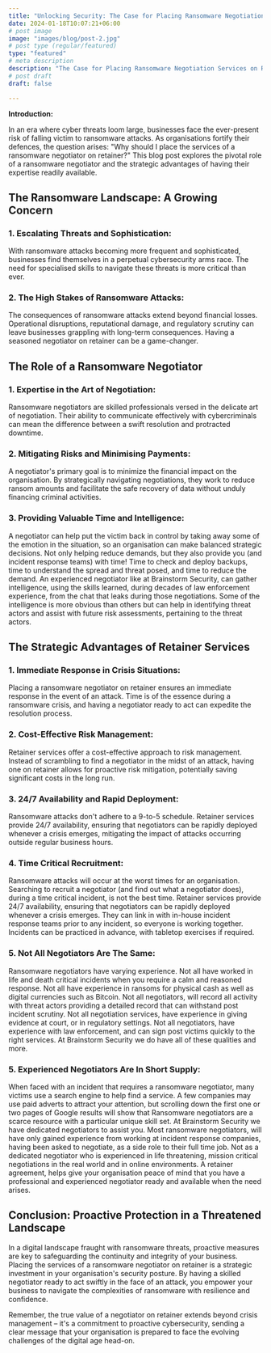 ```yaml
---
title: "Unlocking Security: The Case for Placing Ransomware Negotiation Services on Retainer"
date: 2024-01-18T10:07:21+06:00
# post image
image: "images/blog/post-2.jpg"
# post type (regular/featured)
type: "featured"
# meta description
description: "The Case for Placing Ransomware Negotiation Services on Retainer. Not all negotiators are the same."
# post draft
draft: false

---
```


**Introduction:**

In an era where cyber threats loom large, businesses face the ever-present risk of falling victim to ransomware attacks. As organisations fortify their defences, the question arises: "Why should I place the services of a ransomware negotiator on retainer?" This blog post explores the pivotal role of a ransomware negotiator and the strategic advantages of having their expertise readily available.

## The Ransomware Landscape: A Growing Concern

### 1. **Escalating Threats and Sophistication:**
   With ransomware attacks becoming more frequent and sophisticated, businesses find themselves in a perpetual cybersecurity arms race. The need for specialised skills to navigate these threats is more critical than ever.

### 2. **The High Stakes of Ransomware Attacks:**
   The consequences of ransomware attacks extend beyond financial losses. Operational disruptions, reputational damage, and regulatory scrutiny can leave businesses grappling with long-term consequences. Having a seasoned negotiator on retainer can be a game-changer.

## The Role of a Ransomware Negotiator

### 1. **Expertise in the Art of Negotiation:**
   Ransomware negotiators are skilled professionals versed in the delicate art of negotiation. Their ability to communicate effectively with cybercriminals can mean the difference between a swift resolution and protracted downtime.

### 2. **Mitigating Risks and Minimising Payments:**
   A negotiator's primary goal is to minimize the financial impact on the organisation. By strategically navigating negotiations, they work to reduce ransom amounts and facilitate the safe recovery of data without unduly financing criminal activities.
### 3. **Providing Valuable Time and Intelligence:**
   A negotiator can help put the victim back in control by taking away some of the emotion in the situation, so an organisation can make balanced strategic decisions. Not only helping reduce demands, but they also provide you (and incident response teams) with time! Time to check and deploy backups, time to understand the spread and threat posed, and time to reduce the demand. An experienced negotiator like at Brainstorm Security, can gather intelligence, using the skills learned, during decades of law enforcement experience, from the chat that leaks during those negotiations. Some of the intelligence is more obvious than others but can help in identifying threat actors and assist with future risk assessments, pertaining to the threat actors. 

## The Strategic Advantages of Retainer Services

### 1. **Immediate Response in Crisis Situations:**
   Placing a ransomware negotiator on retainer ensures an immediate response in the event of an attack. Time is of the essence during a ransomware crisis, and having a negotiator ready to act can expedite the resolution process.

### 2. **Cost-Effective Risk Management:**
   Retainer services offer a cost-effective approach to risk management. Instead of scrambling to find a negotiator in the midst of an attack, having one on retainer allows for proactive risk mitigation, potentially saving significant costs in the long run.

### 3. **24/7 Availability and Rapid Deployment:**
   Ransomware attacks don't adhere to a 9-to-5 schedule. Retainer services provide 24/7 availability, ensuring that negotiators can be rapidly deployed whenever a crisis emerges, mitigating the impact of attacks occurring outside regular business hours.

### 4. **Time Critical Recruitment:**
   Ransomware attacks will occur at the worst times for an organisation. Searching to recruit a negotiator (and find out what a negotiator does), during a time critical incident, is not the best time. Retainer services provide 24/7 availability, ensuring that negotiators can be rapidly deployed whenever a crisis emerges. They can link in with in-house incident response teams prior to any incident, so everyone is working together. Incidents can be practiced in advance, with tabletop exercises if required.

### 5. **Not All Negotiators Are The Same:**
   Ransomware negotiators have varying experience. Not all have worked in life and death critical incidents when you require a calm and reasoned response. Not all have experience in ransoms for physical cash as well as digital currencies such as Bitcoin. Not all negotiators, will record all activity with threat actors providing a detailed record that can withstand post incident scrutiny. Not all negotiation services, have experience in giving evidence at court, or in regulatory settings. Not all negotiators, have experience with law enforcement, and can sign post victims quickly to the right services. At Brainstorm Security we do have all of these qualities and more.

### 5. **Experienced Negotiators Are In Short Supply:**
   When faced with an incident that requires a ransomware negotiator, many victims use a search engine to help find a service. A few companies may use paid adverts to attract your attention, but scrolling down the first one or two pages of Google results will show that Ransomware negotiators are a scarce resource with a particular unique skill set. At Brainstorm Security we have dedicated negotiators to assist you. Most ransomware negotiators, will have only gained experience from working at incident response companies, having been asked to negotiate, as a side role to their full time job. Not as a dedicated negotiator who is experienced in life threatening, mission critical negotiations in the real world and in online environments. A retainer agreement, helps give your organisation peace of mind that you have a professional and experienced negotiator ready and available when the need arises.

## Conclusion: Proactive Protection in a Threatened Landscape

In a digital landscape fraught with ransomware threats, proactive measures are key to safeguarding the continuity and integrity of your business. Placing the services of a ransomware negotiator on retainer is a strategic investment in your organisation's security posture. By having a skilled negotiator ready to act swiftly in the face of an attack, you empower your business to navigate the complexities of ransomware with resilience and confidence.

Remember, the true value of a negotiator on retainer extends beyond crisis management – it's a commitment to proactive cybersecurity, sending a clear message that your organisation is prepared to face the evolving challenges of the digital age head-on.
